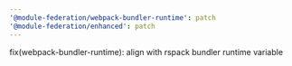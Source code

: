 ```yaml
---
'@module-federation/webpack-bundler-runtime': patch
'@module-federation/enhanced': patch
---
```


fix(webpack-bundler-runtime): align with rspack bundler runtime variable
